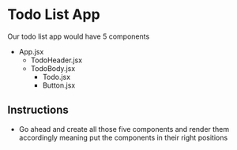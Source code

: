 # Todo List App

Our todo list app would have 5 components

- App.jsx
  - TodoHeader.jsx
  - TodoBody.jsx
    - Todo.jsx
    - Button.jsx

## Instructions

- Go ahead and create all those five components and render them accordingly
  meaning put the components in their right positions
